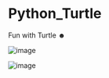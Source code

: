 # Python_Turtle
Fun with Turtle ☻

![image](https://user-images.githubusercontent.com/37971771/130309874-86f3cbf8-6a0e-43ce-9f0f-f80625f54574.png)


![image](https://user-images.githubusercontent.com/37971771/130309864-2dd12a1d-d1c3-422d-b912-1710622ef834.png)

